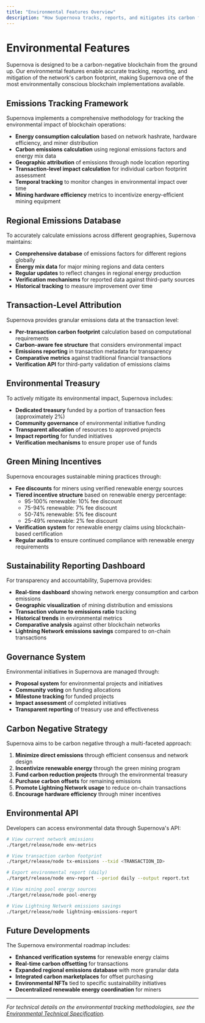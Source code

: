 ```yaml
---
title: "Environmental Features Overview"
description: "How Supernova tracks, reports, and mitigates its carbon footprint through innovative sustainability measures"
---
```


# Environmental Features

Supernova is designed to be a carbon-negative blockchain from the ground up. Our environmental features enable accurate tracking, reporting, and mitigation of the network's carbon footprint, making Supernova one of the most environmentally conscious blockchain implementations available.

## Emissions Tracking Framework

Supernova implements a comprehensive methodology for tracking the environmental impact of blockchain operations:

- **Energy consumption calculation** based on network hashrate, hardware efficiency, and miner distribution
- **Carbon emissions calculation** using regional emissions factors and energy mix data
- **Geographic attribution** of emissions through node location reporting
- **Transaction-level impact calculation** for individual carbon footprint assessment
- **Temporal tracking** to monitor changes in environmental impact over time
- **Mining hardware efficiency** metrics to incentivize energy-efficient mining equipment

## Regional Emissions Database

To accurately calculate emissions across different geographies, Supernova maintains:

- **Comprehensive database** of emissions factors for different regions globally
- **Energy mix data** for major mining regions and data centers
- **Regular updates** to reflect changes in regional energy production
- **Verification mechanisms** for reported data against third-party sources
- **Historical tracking** to measure improvement over time

## Transaction-Level Attribution

Supernova provides granular emissions data at the transaction level:

- **Per-transaction carbon footprint** calculation based on computational requirements
- **Carbon-aware fee structure** that considers environmental impact
- **Emissions reporting** in transaction metadata for transparency
- **Comparative metrics** against traditional financial transactions
- **Verification API** for third-party validation of emissions claims

## Environmental Treasury

To actively mitigate its environmental impact, Supernova includes:

- **Dedicated treasury** funded by a portion of transaction fees (approximately 2%)
- **Community governance** of environmental initiative funding
- **Transparent allocation** of resources to approved projects
- **Impact reporting** for funded initiatives
- **Verification mechanisms** to ensure proper use of funds

## Green Mining Incentives

Supernova encourages sustainable mining practices through:

- **Fee discounts** for miners using verified renewable energy sources
- **Tiered incentive structure** based on renewable energy percentage:
  - 95-100% renewable: 10% fee discount
  - 75-94% renewable: 7% fee discount
  - 50-74% renewable: 5% fee discount
  - 25-49% renewable: 2% fee discount
- **Verification system** for renewable energy claims using blockchain-based certification
- **Regular audits** to ensure continued compliance with renewable energy requirements

## Sustainability Reporting Dashboard

For transparency and accountability, Supernova provides:

- **Real-time dashboard** showing network energy consumption and carbon emissions
- **Geographic visualization** of mining distribution and emissions
- **Transaction volume to emissions ratio** tracking
- **Historical trends** in environmental metrics
- **Comparative analysis** against other blockchain networks
- **Lightning Network emissions savings** compared to on-chain transactions

## Governance System

Environmental initiatives in Supernova are managed through:

- **Proposal system** for environmental projects and initiatives
- **Community voting** on funding allocations
- **Milestone tracking** for funded projects
- **Impact assessment** of completed initiatives
- **Transparent reporting** of treasury use and effectiveness

## Carbon Negative Strategy

Supernova aims to be carbon negative through a multi-faceted approach:

1. **Minimize direct emissions** through efficient consensus and network design
2. **Incentivize renewable energy** through the green mining program
3. **Fund carbon reduction projects** through the environmental treasury
4. **Purchase carbon offsets** for remaining emissions
5. **Promote Lightning Network usage** to reduce on-chain transactions
6. **Encourage hardware efficiency** through miner incentives

## Environmental API

Developers can access environmental data through Supernova's API:

```bash
# View current network emissions
./target/release/node env-metrics

# View transaction carbon footprint
./target/release/node tx-emissions --txid <TRANSACTION_ID>

# Export environmental report (daily)
./target/release/node env-report --period daily --output report.txt

# View mining pool energy sources
./target/release/node pool-energy

# View Lightning Network emissions savings
./target/release/node lightning-emissions-report
```

## Future Developments

The Supernova environmental roadmap includes:

- **Enhanced verification systems** for renewable energy claims
- **Real-time carbon offsetting** for transactions
- **Expanded regional emissions database** with more granular data
- **Integrated carbon marketplaces** for offset purchasing
- **Environmental NFTs** tied to specific sustainability initiatives
- **Decentralized renewable energy coordination** for miners

---

*For technical details on the environmental tracking methodologies, see the [Environmental Technical Specification](../technical-docs/environmental-tracking.md).* 